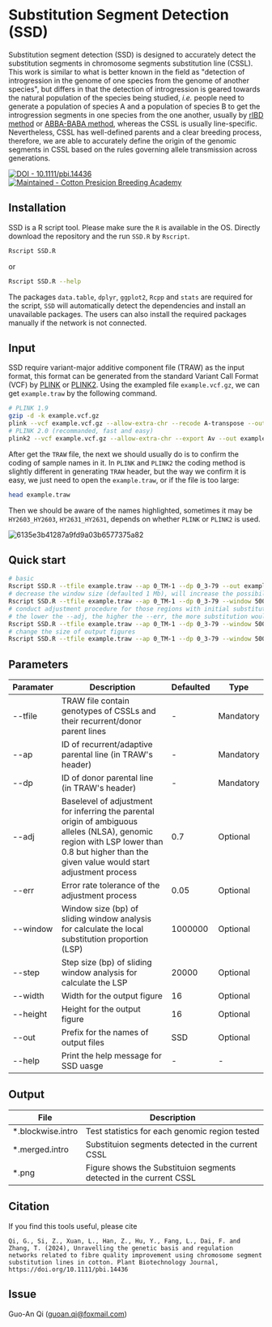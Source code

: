 # Substitution Segment Detection (SSD)
Substitution segment detection (SSD) is designed to accurately detect the substitution segments in chromosome segments substitution line (CSSL). This work is similar to what is better known in the field as "detection of introgression in the genome of one species from the genome of another species", but differs in that the detection of introgression is geared towards the natural population of the species being studied,  _i.e._ people need to generate a population of species A and a population of species B to get the introgression segments in one species from the one another, usually by [rIBD method](https://www.nature.com/articles/ncomms5392) or [ABBA-BABA method](https://journals.plos.org/plosgenetics/article?id=10.1371/journal.pgen.1000550), whereas the CSSL is usually line-specific. Nevertheless, CSSL has well-defined parents and a clear breeding process, therefore, we are able to accurately define the origin of the genomic segments in CSSL based on the rules governing allele transmission across generations.

[![DOI - 10.1111/pbi.14436](https://img.shields.io/badge/DOI-10.1111%2Fpbi.14436-blue)](https://onlinelibrary.wiley.com/doi/full/10.1111/pbi.14436)
[![Maintained - Cotton Presicion Breeding Academy](https://img.shields.io/badge/Maintained-Cotton_Presicion_Breeding_Academy-green)](http://cotton.zju.edu.cn/)

## Installation
SSD is a R script tool. Please make sure the `R` is available in the OS. Directly download the repository and the run `SSD.R` by `Rscript`.
```bash
Rscript SSD.R
```
or 
```bash
Rscript SSD.R --help
```
The packages `data.table`, `dplyr`, `ggplot2`, `Rcpp` and `stats` are required for the script, `SSD` will automatically detect the dependencies and install an unavailable packages. The users can also install the required packages manually if the network is not connected.

## Input
SSD require variant-major additive component file (TRAW) as the input format, this format can be generated from the standard Variant Call Format (VCF) by [PLINK](https://www.cog-genomics.org/plink/) or [PLINK2](https://www.cog-genomics.org/plink/2.0/). Using the exampled file `example.vcf.gz`, we can get `example.traw` by the following command. 
```bash
# PLINK 1.9
gzip -d -k example.vcf.gz
plink --vcf example.vcf.gz --allow-extra-chr --recode A-transpose --out example
# PLINK 2.0 (recommanded, fast and easy)
plink2 --vcf example.vcf.gz --allow-extra-chr --export Av --out example
```
After get the `TRAW` file, the next we should usually do is to confirm the coding of sample names in it. In `PLINK` and `PLINK2` the coding method is slightly different in generating `TRAW` header, but the way we confirm it is easy, we just need to open the `example.traw`, or if the file is too large:
```bash
head example.traw
```
Then we should be aware of the names highlighted, sometimes it may be `HY2603_HY2603`, `HY2631_HY2631`, depends on whether `PLINK` or `PLINK2` is used.

![6135e3b41287a9fd9a03b6577375a82](https://github.com/user-attachments/assets/45257499-1c52-420b-ab9d-423029e44dae)

## Quick start
```bash
# basic 
Rscript SSD.R --tfile example.traw --ap 0_TM-1 --dp 0_3-79 --out example
# decrease the window size (defaulted 1 Mb), will increase the possibility of substitution detected (more sensitive), with more false positive
Rscript SSD.R --tfile example.traw --ap 0_TM-1 --dp 0_3-79 --window 500000 --step 20000 --out example
# conduct adjustment procedure for those regions with initial substitution proportion lower than 0.5 (defaulted 0.7) by --adj, this command is related to the error tolerance --err.
# the lower the --adj, the higher the --err, the more substitution would be detected (with more false positive)
Rscript SSD.R --tfile example.traw --ap 0_TM-1 --dp 0_3-79 --window 500000 --step 20000 --adj 0.5 --err 0.1 --out example
# change the size of output figures
Rscript SSD.R --tfile example.traw --ap 0_TM-1 --dp 0_3-79 --window 500000 --step 20000 --adj 0.5 --err 0.1 --width 8 --height 4 --out example
```
## Parameters
| Paramater | Description | Defaulted | Type |
| --- | --- | --- | --- |
| --tfile | TRAW file contain genotypes of CSSLs and their recurrent/donor parent lines | - | Mandatory | 
| --ap | ID of recurrent/adaptive parental line (in TRAW's header) | - | Mandatory | 
| --dp | ID of donor parental line (in TRAW's header) | - | Mandatory | 
| --adj | Baselevel of adjustment for inferring the parental origin of ambiguous alleles (NLSA), genomic region with LSP lower than 0.8 but higher than the given value would start adjustment process | 0.7 | Optional |
| --err | Error rate tolerance of the adjustment process | 0.05 | Optional |
| --window | Window size (bp) of sliding window analysis for calculate the local substitution proportion (LSP) | 1000000 | Optional |
| --step | Step size (bp) of sliding window analysis for calculate the LSP | 20000 | Optional |
| --width | Width for the output figure | 16 | Optional |
| --height | Height for the output figure | 16 | Optional |
| --out | Prefix for the names of output files | SSD | Optional |
| --help | Print the help message for SSD uasge | - | - |

## Output
| File | Description |
| --- | --- |
| *.blockwise.intro | Test statistics for each genomic region tested |
| *.merged.intro | Substituion segments detected in the current CSSL | 
| *.png | Figure shows the Substituion segments detected in the current CSSL |

## Citation
If you find this tools useful, please cite
```
Qi, G., Si, Z., Xuan, L., Han, Z., Hu, Y., Fang, L., Dai, F. and Zhang, T. (2024), Unravelling the genetic basis and regulation networks related to fibre quality improvement using chromosome segment substitution lines in cotton. Plant Biotechnology Journal, https://doi.org/10.1111/pbi.14436
```
## Issue
Guo-An Qi (guoan.qi@foxmail.com)
